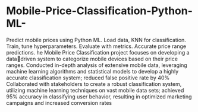 # Mobile-Price-Classification-Python-ML-
Predict mobile prices using Python ML. Load data, KNN for classification. Train, tune hyperparameters. Evaluate with metrics. Accurate price range predictions.
he Mobile Price Classification project focuses on developing a datadriven system to categorize mobile devices based on their price
ranges.
Conducted in-depth analysis of extensive mobile data, leveraging
machine learning algorithms and statistical models to develop a highly
accurate classification system; reduced false positive rate by 40%
Collaborated with stakeholders to create a robust classification
system, utilizing machine learning techniques on vast mobile data
sets; achieved 95% accuracy in classifying user behavior, resulting in
optimized marketing campaigns and increased conversion rates
